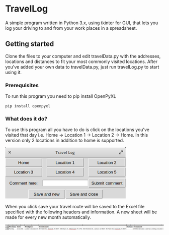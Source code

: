 # TravelLog

A simple program written in Python 3.x, using tkinter for GUI, that lets you log your driving to and from your work places in a spreadsheet.

## Getting started

Clone the files to your computer and edit travelData.py with the addresses, locations and distances to fit your most commonly visited locations.
After you've added your own data to travelData.py, just run travelLog.py to start using it.

### Prerequisites

To run this program you need to pip install OpenPyXL

```
pip install openpyxl
```

### What does it do?

To use this program all you have to do is click on the locations you've visited that day i.e. Home -> Location 1 -> Location 2 -> Home. In this version only 2 locations in addition to home is supported.

![GUI](https://github.com/Myrheimb/TravelLog/blob/master/Images/GUI.png)

When you click save your travel route will be saved to the Excel file specified with the following headers and information.
A new sheet will be made for every new month automatically.

![Excel](https://github.com/Myrheimb/TravelLog/blob/master/Images/Example.png)
